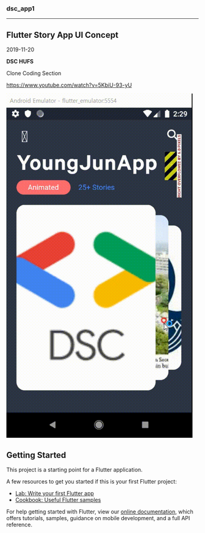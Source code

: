 ### dsc_app1
***
## Flutter Story App UI Concept

2019-11-20

**DSC HUFS**

Clone Coding Section

https://www.youtube.com/watch?v=5KbiU-93-yU

![gif](/img/StoryAppUI.gif)

## Getting Started

This project is a starting point for a Flutter application.

A few resources to get you started if this is your first Flutter project:

- [Lab: Write your first Flutter app](https://flutter.dev/docs/get-started/codelab)
- [Cookbook: Useful Flutter samples](https://flutter.dev/docs/cookbook)

For help getting started with Flutter, view our
[online documentation](https://flutter.dev/docs), which offers tutorials,
samples, guidance on mobile development, and a full API reference.
